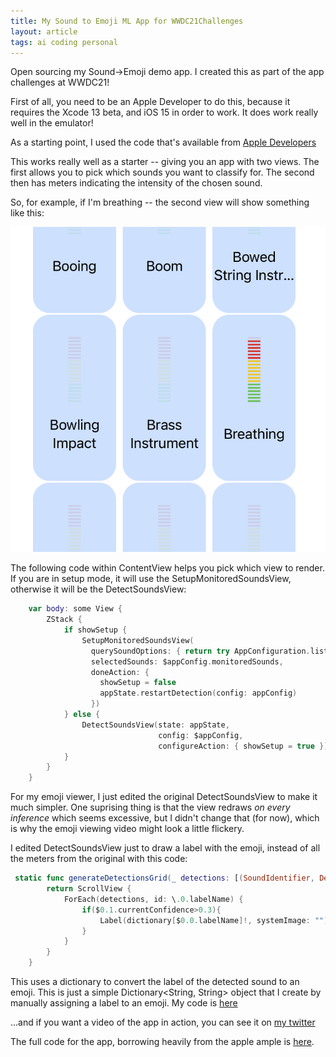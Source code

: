 ```yaml
---
title: My Sound to Emoji ML App for WWDC21Challenges
layout: article
tags: ai coding personal 
---
```

Open sourcing my Sound->Emoji demo app. I created this as part of the app challenges at WWDC21!

First of all, you need to be an Apple Developer to do this, because it requires the Xcode 13 beta, and iOS 15 in order to work. It does work really well in the emulator!

As a starting point, I used the code that's available from [Apple Developers](https://developer.apple.com/documentation/soundanalysis/classifying_live_audio_input_with_a_built-in_sound_classifier)

This works really well as a starter -- giving you an app with two views. The first allows you to pick which sounds you want to classify for. The second then has meters indicating the intensity of the chosen sound. 

So, for example, if I'm breathing -- the second view will show something like this:

![Breathing View](/assets/breathing.png)

The following code within ContentView helps you pick which view to render. If you are in setup mode, it will use the SetupMonitoredSoundsView, otherwise it will be the DetectSoundsView:

``` swift
	var body: some View {
        ZStack {
            if showSetup {
                SetupMonitoredSoundsView(
                  querySoundOptions: { return try AppConfiguration.listAllValidSoundIdentifiers() },
                  selectedSounds: $appConfig.monitoredSounds,
                  doneAction: {
                    showSetup = false
                    appState.restartDetection(config: appConfig)
                  })
            } else {
                DetectSoundsView(state: appState,
                                 config: $appConfig,
                                 configureAction: { showSetup = true })
            }
        }
    }
```

 For my emoji viewer, I just edited the original DetectSoundsView to make it much simpler. One suprising thing is that the view redraws *on every inference* which seems excessive, but I didn't change that (for now), which is why the emoji viewing video might look a little flickery.

 I edited DetectSoundsView just to draw a label with the emoji, instead of all the meters from the original with this code:

``` swift
 static func generateDetectionsGrid(_ detections: [(SoundIdentifier, DetectionState)], dictionary: Dictionary<String,String>) -> some View {
        return ScrollView {
            ForEach(detections, id: \.0.labelName) {
                if($0.1.currentConfidence>0.3){
                    Label(dictionary[$0.0.labelName]!, systemImage: "").font(.system(size:120))
                }
            }
        }
    } 
```

This uses a dictionary to convert the label of the detected sound to an emoji. This is just a simple Dictionary<String, String> object that I create by manually assigning a label to an emoji. My code is [here](https://github.com/lmoroney/funcode/blob/master/ios15/classifysound/ClassifySound/Support/EmojiDictionaryHelper.swift)

...and if you want a video of the app in action, you can see it on [my twitter](https://twitter.com/lmoroney/status/1403002757674459142)

The full code for the app, borrowing heavily from the apple ample is [here](https://github.com/lmoroney/funcode/tree/master/ios15/classifysound). 







